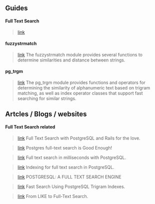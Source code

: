## Guides
#### Full Text Search
> [link](https://www.postgresql.org/docs/current/static/textsearch.html) 

#### fuzzystrmatch
> [link](https://www.postgresql.org/docs/9.5/static/fuzzystrmatch.html) The fuzzystrmatch module provides several functions to determine similarities and distance between strings.

#### pg_trgm
> [link](https://www.postgresql.org/docs/current/static/pgtrgm.html) The pg_trgm module provides functions and operators for determining the similarity of alphanumeric text based on trigram matching, as well as index operator classes that support fast searching for similar strings.

## Artcles / Blogs / websites

#### Full Text Search related
> [link](http://zdk.github.io/full-text-search-with-postgresql-and-rails-4-for-the-love) Full Text Search with PostgreSQL and Rails for the love.

> [link](http://rachbelaid.com/postgres-full-text-search-is-good-enough/) Postgres full-text search is Good Enough!

> [link](https://blog.lateral.io/2015/05/full-text-search-in-milliseconds-with-postgresql/) Full text search in milliseconds with PostgreSQL.

> [link](https://www.compose.com/articles/indexing-for-full-text-search-in-postgresql/) Indexing for full text search in PostgreSQL.

> [link](http://shisaa.jp/postset/postgresql-full-text-search-part-1.html) POSTGRESQL: A FULL TEXT SEARCH ENGINE

> [link](https://about.gitlab.com/2016/03/18/fast-search-using-postgresql-trigram-indexes/) Fast Search Using PostgreSQL Trigram Indexes.

> [link](http://www.nomadblue.com/blog/django/from-like-to-full-text-search-part-ii/) From LIKE to Full-Text Search.
 
